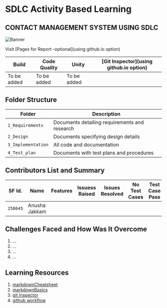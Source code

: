 # SDLC Activity Based Learning
## CONTACT MANAGEMENT SYSTEM USING SDLC
![Banner](https://suzaninfo.xyz/images/project/Contact-System.jpg)

Visit [Pages for Report -optional](using github.io option)

Build | Code Quality | Unity | [Git Inspector](using github.io option)
------|----------|-------|--------------
 To be added | To be added | To be added


## Folder Structure
Folder             | Description
-------------------| -----------------------------------------
`1_Requirements`   |Documents detailing requirements and research
`2_Design`         |Documents specifying design details
`3_Implementation` |All code and documentation
`4_Test_plan`      |Documents with test plans and procedures

## Contributors List and Summary

SF Id. |  Name   |    Features    | Issuess Raised |Issues Resolved|No Test Cases|Test Case Pass
-------|---------|----------------|----------------|---------------|-------------|--------------
`258645` | Anusha Jakkam  |                   |        |        |        |   
   

## Challenges Faced and How Was It Overcome

1. ...
2. ...
3. ...
4. ...

## Learning Resources
1. [markdownCheatsheet](https://github.com/adam-p/markdown-here/wiki/Markdown-Cheatsheet)
2. [markdownBasics](https://guides.github.com/features/mastering-markdown/)
3. [git inspector](https://github.com/ejwa/gitinspector.git)
4. [github workflow](https://docs.github.com/en/actions/learn-github-action)

